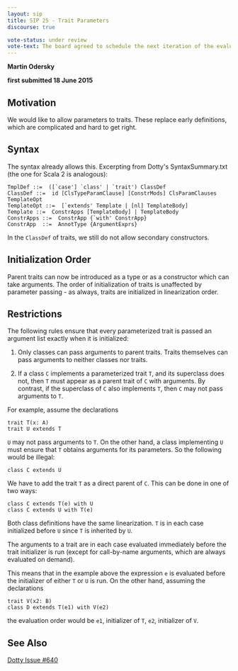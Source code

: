 ```yaml
---
layout: sip
title: SIP 25 - Trait Parameters
discourse: true

vote-status: under review
vote-text: The board agreed to schedule the next iteration of the evaluation process in 6 months, since there’s no implementation yet and the authors need time to produce one.
---
```


__Martin Odersky__

__first submitted 18 June 2015__

## Motivation ##

We would like to allow parameters to traits. These replace early definitions, which are complicated and hard to get right.

## Syntax ##

The syntax already allows this. Excerpting from Dotty's SyntaxSummary.txt (the one for Scala 2 is analogous):

    TmplDef ::=  ([`case'] `class' | `trait') ClassDef
    ClassDef ::=  id [ClsTypeParamClause] [ConstrMods] ClsParamClauses TemplateOpt
    TemplateOpt ::=  [`extends' Template | [nl] TemplateBody]
    Template ::=  ConstrApps [TemplateBody] | TemplateBody
    ConstrApps ::=  ConstrApp {`with' ConstrApp}
    ConstrApp  ::=  AnnotType {ArgumentExprs}

In the `ClassDef` of traits, we still do not allow secondary constructors.

## Initialization Order ##

Parent traits can now be introduced as a type or as a constructor which can take arguments. The order of initialization of traits is unaffected by parameter passing - as always, traits are initialized in linearization order.

## Restrictions ##

The following rules ensure that every parameterized trait is passed an argument list exactly when it is initialized:

1. Only classes can pass arguments to parent traits. Traits themselves can pass arguments to neither classes nor traits.

2. If a class `C` implements a parameterized trait `T`, and its superclass does not, then `T` must appear as a parent trait of `C` with arguments. By contrast, if the superclass of `C` also implements `T`, then `C` may not pass arguments to `T`.

For example, assume the declarations

    trait T(x: A)
    trait U extends T

`U` may not pass arguments to `T`. On the other hand, a class implementing `U` must ensure that `T` obtains arguments for its parameters. So the following would be illegal:

    class C extends U

We have to add the trait `T` as a direct parent of `C`. This can be done in one of two ways:

    class C extends T(e) with U
    class C extends U with T(e)

Both class definitions have the same linearization. `T` is in each case initialized before `U` since `T` is inherited by `U`.

The arguments to a trait are in each case evaluated immediately before the trait initializer is run (except for call-by-name arguments, which are always evaluated on demand).

This means that in the example above the expression `e` is evaluated before the initializer of either `T` or `U` is run. On the other hand, assuming the declarations

    trait V(x2: B)
    class D extends T(e1) with V(e2)

the evaluation order would be `e1`, initializer of `T`, `e2`, initializer of `V`.

## See Also ##

[Dotty Issue #640](https://github.com/lampepfl/dotty/issues/640)

